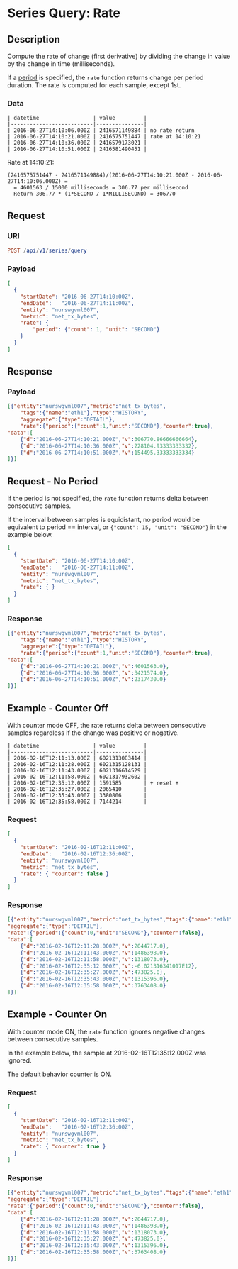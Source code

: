 # Series Query: Rate

## Description

Compute the rate of change (first derivative) by dividing the change in value by the change in time (milliseconds).

If a [period](../../../../api/data/series/period.md) is specified, the `rate` function returns change per period duration. The rate is computed for each sample, except 1st.

### Data

```ls
| datetime                 | value         |
|--------------------------|---------------|
| 2016-06-27T14:10:06.000Z | 2416571149884 | no rate return
| 2016-06-27T14:10:21.000Z | 2416575751447 | rate at 14:10:21
| 2016-06-27T14:10:36.000Z | 2416579173021 |
| 2016-06-27T14:10:51.000Z | 2416581490451 |
```

Rate at 14:10:21:

```ls
(2416575751447 - 2416571149884)/(2016-06-27T14:10:21.000Z - 2016-06-27T14:10:06.000Z) =
  = 4601563 / 15000 milliseconds = 306.77 per millisecond
  Return 306.77 * (1*SECOND / 1*MILLISECOND) = 306770
```

## Request

### URI

```elm
POST /api/v1/series/query
```

### Payload

```json
[
  {
    "startDate": "2016-06-27T14:10:00Z",
    "endDate":   "2016-06-27T14:11:00Z",
    "entity": "nurswgvml007",
    "metric": "net_tx_bytes",
    "rate": {
        "period": {"count": 1, "unit": "SECOND"}
    }
  }
]
```

## Response

### Payload

```json
[{"entity":"nurswgvml007","metric":"net_tx_bytes",
    "tags":{"name":"eth1"},"type":"HISTORY",
    "aggregate":{"type":"DETAIL"},
    "rate":{"period":{"count":1,"unit":"SECOND"},"counter":true},
"data":[
    {"d":"2016-06-27T14:10:21.000Z","v":306770.86666666664},
    {"d":"2016-06-27T14:10:36.000Z","v":228104.93333333332},
    {"d":"2016-06-27T14:10:51.000Z","v":154495.33333333334}
]}]
```

## Request - No Period

If the period is not specified, the `rate` function returns delta between consecutive samples.

If the interval between samples is equidistant, no period would be equivalent to period == interval, or  `{"count": 15, "unit": "SECOND"}` in the example below.

```json
[
  {
    "startDate": "2016-06-27T14:10:00Z",
    "endDate":   "2016-06-27T14:11:00Z",
    "entity": "nurswgvml007",
    "metric": "net_tx_bytes",
    "rate": { }
  }
]
```

### Response

```json
[{"entity":"nurswgvml007","metric":"net_tx_bytes",
    "tags":{"name":"eth1"},"type":"HISTORY",
    "aggregate":{"type":"DETAIL"},
    "rate":{"period":{"count":1,"unit":"SECOND"},"counter":true},
"data":[
    {"d":"2016-06-27T14:10:21.000Z","v":4601563.0},
    {"d":"2016-06-27T14:10:36.000Z","v":3421574.0},
    {"d":"2016-06-27T14:10:51.000Z","v":2317430.0}
]}]
```

## Example - Counter Off

With counter mode OFF, the rate returns delta between consecutive samples regardless if the change was positive or negative.

```ls
| datetime                 | value         |
|--------------------------|---------------|
| 2016-02-16T12:11:13.000Z | 6021313083414 |
| 2016-02-16T12:11:28.000Z | 6021315128131 |
| 2016-02-16T12:11:43.000Z | 6021316614529 |
| 2016-02-16T12:11:58.000Z | 6021317932602 |
| 2016-02-16T12:35:12.000Z | 1591585       | + reset +
| 2016-02-16T12:35:27.000Z | 2065410       |
| 2016-02-16T12:35:43.000Z | 3380806       |
| 2016-02-16T12:35:58.000Z | 7144214       |
```

### Request

```json
[
  {
    "startDate": "2016-02-16T12:11:00Z",
    "endDate":   "2016-02-16T12:36:00Z",
    "entity": "nurswgvml007",
    "metric": "net_tx_bytes",
    "rate": { "counter": false }
  }
]
```

### Response

```json
[{"entity":"nurswgvml007","metric":"net_tx_bytes","tags":{"name":"eth1"},"type":"HISTORY",
"aggregate":{"type":"DETAIL"},
"rate":{"period":{"count":0,"unit":"SECOND"},"counter":false},
"data":[
    {"d":"2016-02-16T12:11:28.000Z","v":2044717.0},
    {"d":"2016-02-16T12:11:43.000Z","v":1486398.0},
    {"d":"2016-02-16T12:11:58.000Z","v":1318073.0},
    {"d":"2016-02-16T12:35:12.000Z","v":-6.021316341017E12},
    {"d":"2016-02-16T12:35:27.000Z","v":473825.0},
    {"d":"2016-02-16T12:35:43.000Z","v":1315396.0},
    {"d":"2016-02-16T12:35:58.000Z","v":3763408.0}
]}]
```

## Example - Counter On

With counter mode ON, the `rate` function ignores negative changes between consecutive samples.

In the example below, the sample at 2016-02-16T12:35:12.000Z was ignored.

The default behavior counter is ON.

### Request

```json
[
  {
    "startDate": "2016-02-16T12:11:00Z",
    "endDate":   "2016-02-16T12:36:00Z",
    "entity": "nurswgvml007",
    "metric": "net_tx_bytes",
    "rate": { "counter": true }
  }
]
```

### Response

```json
[{"entity":"nurswgvml007","metric":"net_tx_bytes","tags":{"name":"eth1"},"type":"HISTORY",
"aggregate":{"type":"DETAIL"},
"rate":{"period":{"count":0,"unit":"SECOND"},"counter":false},
"data":[
    {"d":"2016-02-16T12:11:28.000Z","v":2044717.0},
    {"d":"2016-02-16T12:11:43.000Z","v":1486398.0},
    {"d":"2016-02-16T12:11:58.000Z","v":1318073.0},
    {"d":"2016-02-16T12:35:27.000Z","v":473825.0},
    {"d":"2016-02-16T12:35:43.000Z","v":1315396.0},
    {"d":"2016-02-16T12:35:58.000Z","v":3763408.0}
]}]
```

